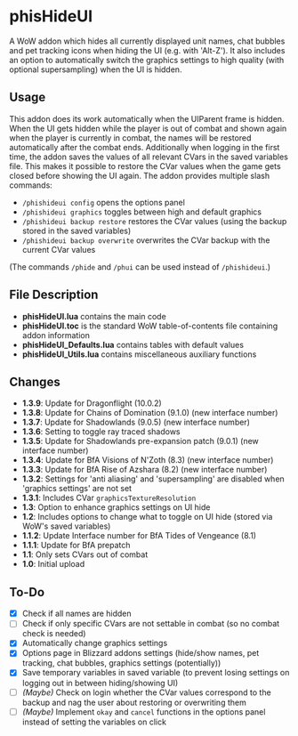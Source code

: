 # phisHideUI
 A WoW addon which hides all currently displayed unit names, chat bubbles and pet tracking icons when hiding the UI (e.g. with 'Alt-Z'). It also includes an option to automatically switch the graphics settings to high quality (with optional supersampling) when the UI is hidden.

## Usage
This addon does its work automatically when the UIParent frame is hidden. When the UI gets hidden while the player is out of combat and shown again when the player is currently in combat, the names will be restored automatically after the combat ends. Additionally when logging in the first time, the addon saves the values of all relevant CVars in the saved variables file. This makes it possible to restore the CVar values when the game gets closed before showing the UI again. The addon provides multiple slash commands:
- `/phishideui config` opens the options panel
- `/phishideui graphics` toggles between high and default graphics
- `/phishideui backup restore` restores the CVar values (using the backup stored in the saved variables)
- `/phishideui backup overwrite` overwrites the CVar backup with the current CVar values

(The commands `/phide` and `/phui` can be used instead of `/phishideui`.)

## File Description
- **phisHideUI.lua** contains the main code
- **phisHideUI.toc** is the standard WoW table-of-contents file containing addon information
- **phisHideUI_Defaults.lua** contains tables with default values
- **phisHideUI_Utils.lua** contains miscellaneous auxiliary functions

## Changes
- **1.3.9**: Update for Dragonflight (10.0.2)
- **1.3.8**: Update for Chains of Domination (9.1.0) (new interface number)
- **1.3.7**: Update for Shadowlands (9.0.5) (new interface number)
- **1.3.6**: Setting to toggle ray traced shadows
- **1.3.5**: Update for Shadowlands pre-expansion patch (9.0.1) (new interface number)
- **1.3.4**: Update for BfA Visions of N'Zoth (8.3) (new interface number)
- **1.3.3**: Update for BfA Rise of Azshara (8.2) (new interface number)
- **1.3.2**: Settings for 'anti aliasing' and 'supersampling' are disabled when 'graphics settings' are not set
- **1.3.1**: Includes CVar `graphicsTextureResolution`
- **1.3**: Option to enhance graphics settings on UI hide
- **1.2**: Includes options to change what to toggle on UI hide (stored via WoW's saved variables)
- **1.1.2**: Update Interface number for BfA Tides of Vengeance (8.1)
- **1.1.1**: Update for BfA prepatch
- **1.1**: Only sets CVars out of combat
- **1.0**: Initial upload

## To-Do
- [x] Check if all names are hidden
- [ ] Check if only specific CVars are not settable in combat (so no combat check is needed)
- [x] Automatically change graphics settings
- [x] Options page in Blizzard addons settings (hide/show names, pet tracking, chat bubbles, graphics settings (potentially))
- [x] Save temporary variables in saved variable (to prevent losing settings on logging out in between hiding/showing UI)
- [ ] *(Maybe)* Check on login whether the CVar values correspond to the backup and nag the user about restoring or overwriting them
- [ ] *(Maybe)* Implement `okay` and `cancel` functions in the options panel instead of setting the variables on click
